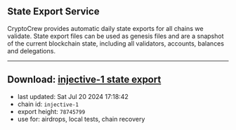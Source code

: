 ## State Export Service
CryptoCrew provides automatic daily state exports for all chains we validate. State export files can be used as genesis files and are a snapshot of the current blockchain state, including all validators, accounts, balances and delegations.

---
**Download: [injective-1 state export](https://dl-eu2.ccvalidators.com/SERVICE/injective/injective-1_export_78745799.json)**
---

- last updated: Sat Jul 20 2024 17:18:42
- chain id: `injective-1`
- export height: `78745799`
- use for: airdrops, local tests, chain recovery
